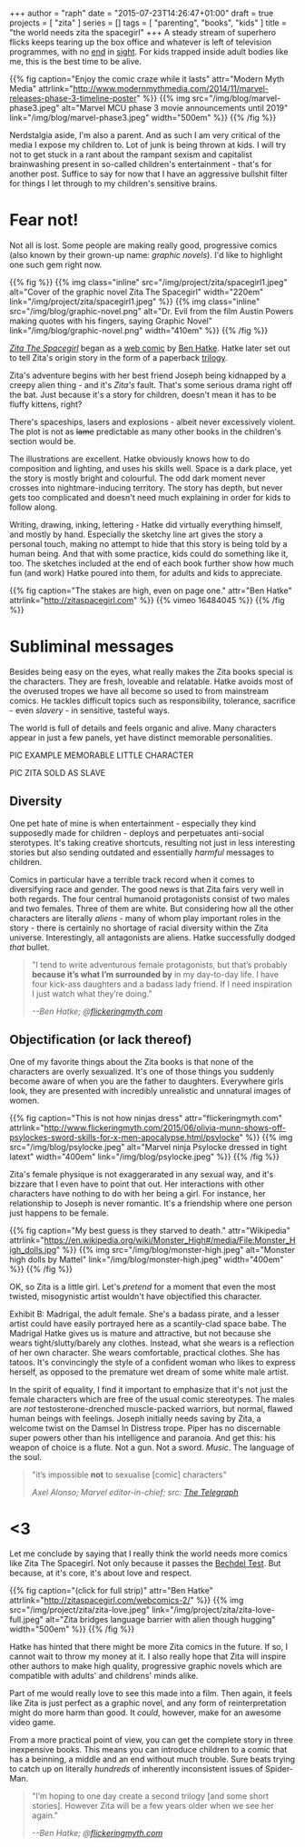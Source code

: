 +++
author = "raph"
date = "2015-07-23T14:26:47+01:00"
draft = true
projects = [ "zita" ]
series = []
tags = [ "parenting", "books", "kids" ]
title = "the world needs zita the spacegirl"
+++
A steady stream of superhero flicks keeps tearing up the box office and whatever is left of television programmes, with no [end](https://en.wikipedia.org/wiki/List_of_Marvel_Cinematic_Universe_films#Future) in [sight](https://en.wikipedia.org/wiki/DC_Comics%27_shared_universe_films#Future). For kids trapped inside adult bodies like me, this is the best time to be alive.

{{% fig caption="Enjoy the comic craze while it lasts" attr="Modern Myth Media" attrlink="http://www.modernmythmedia.com/2014/11/marvel-releases-phase-3-timeline-poster" %}}
{{% img src="/img/blog/marvel-phase3.jpeg" alt="Marvel MCU phase 3  movie announcements until 2019" link="/img/blog/marvel-phase3.jpeg" width="500em" %}}
{{% /fig %}}

Nerdstalgia aside, I'm also a parent. And as such I am very critical of the media I expose my children to. Lot of junk is being thrown at kids. I will try not to get stuck in a rant about the rampant sexism and capitalist brainwashing present in so-called children's entertainment - that's for another post. Suffice to say for now that I have an aggressive bullshit filter for things I let through to my children's sensitive brains.

# Fear not!

Not all is lost. Some people are making really good, progressive comics (also known by their grown-up name: *graphic novels*). I'd like to highlight one such gem right now.

{{% fig %}}
{{% img class="inline" src="/img/project/zita/spacegirl1.jpeg" alt="Cover of the graphic novel Zita The Spacegirl" width="220em" link="/img/project/zita/spacegirl1.jpeg" %}}
{{% img class="inline" src="/img/blog/graphic-novel.png" alt="Dr. Evil from the film Austin Powers making quotes with his fingers, saying Graphic Novel" link="/img/blog/graphic-novel.png" width="410em" %}}
{{% /fig %}}

*[Zita The Spacegirl](http://zitaspacegirl.com)* began as a [web comic](http://zitaspacegirl.com/webcomics) by [Ben Hatke](http://www.benhatke.com). Hatke later set out to tell Zita's origin story in the form of a paperback [trilogy](http://www.goodreads.com/book/show/8879121-zita-the-spacegirl).

Zita's adventure begins with her best friend Joseph being kidnapped by a creepy alien thing - and it's *Zita's* fault. That's some serious drama right off the bat. Just because it's a story for children, doesn't mean it has to be fluffy kittens, right?

There's spaceships, lasers and explosions - albeit never excessively violent. The plot is not as ~~lame~~ predictable as many other books in the children's section would be.

The illustrations are excellent. Hatke obviously knows how to do composition and lighting, and uses his skills well. Space is a dark place, yet the story is mostly bright and colourful. The odd dark moment never crosses into nightmare-inducing territory. The story has depth, but never gets too complicated and doesn't need much explaining in order for kids to follow along.

Writing, drawing, inking, lettering - Hatke did virtually everything himself, and mostly by hand. Especially the sketchy line art gives the story a personal touch, making no attempt to hide that this story is being told by a human being. And that with some practice, kids could do something like it, too. The sketches included at the end of each book further show how much fun (and work) Hatke poured into them, for adults and kids to appreciate.

{{% fig caption="The stakes are high, even on page one." attr="Ben Hatke" attrlink="http://zitaspacegirl.com" %}}
{{% vimeo 16484045 %}}
{{% /fig %}}

# Subliminal messages
Besides being easy on the eyes, what really makes the Zita books special is the characters. They are fresh, loveable and relatable. Hatke avoids most of the overused tropes we have all become so used to from mainstream comics. He tackles difficult topics such as responsibility, tolerance, sacrifice - even *slavery* - in sensitive, tasteful ways.

The world is full of details and feels organic and alive. Many characters appear in just a few panels, yet have distinct memorable personalities.

PIC EXAMPLE MEMORABLE LITTLE CHARACTER

PIC ZITA SOLD AS SLAVE

## Diversity
One pet hate of mine is when entertainment - especially they kind supposedly made for children - deploys and perpetuates anti-social sterotypes. It's taking creative shortcuts, resulting not just in less interesting stories but also sending outdated and essentially *harmful* messages to children.

Comics in particular have a terrible track record when it comes to diversifying race and gender. The good news is that Zita fairs very well in both regards. The four central humanoid protagonists consist of two males and two females. Three of them are white. But considering how all the other characters are literally *aliens* - many of whom play important roles in the story - there is certainly no shortage of racial diversity within the Zita universe. Interestingly, all antagonists are aliens. Hatke successfully dodged *that* bullet.

> "I tend to write adventurous female protagonists, but that’s probably **because it’s what I’m surrounded by** in my day-to-day life. I have four kick-ass daughters and a badass lady friend. If I need inspiration I just watch what they’re doing.”
>
> <cite>--Ben Hatke; @[flickeringmyth.com](http://www.flickeringmyth.com/2014/11/girl-power-ben-hatke-talks-return-zita-spacegirl.html)</cite>

## Objectification (or lack thereof)
One of my favorite things about the Zita books is that none of the characters are overly sexualized. It's one of those things you suddenly become aware of when you are the father to daughters. Everywhere girls look, they are presented with incredibly unrealistic and unnatural images of women.

{{% fig caption="This is not how ninjas dress" attr="flickeringmyth.com" attrlink="http://www.flickeringmyth.com/2015/06/olivia-munn-shows-off-psylockes-sword-skills-for-x-men-apocalypse.html/psylocke" %}}
{{% img src="/img/blog/psylocke.jpeg" alt="Marvel ninja Psylocke dressed in tight latext" width="400em" link="/img/blog/psylocke.jpeg" %}}
{{% /fig %}}

Zita's female physique is not exaggerarated in any sexual way, and it's bizzare that I even have to point that out. Her interactions with other characters have nothing to do with her being a girl. For instance, her relationship to Joseph is never romantic. It's a friendship where one person just happens to be female.

{{% fig caption="My best guess is they starved to death." attr="Wikipedia" attrlink="https://en.wikipedia.org/wiki/Monster_High#/media/File:Monster_High_dolls.jpg" %}}
{{% img src="/img/blog/monster-high.jpeg" alt="Monster high dolls by Mattel" link="/img/blog/monster-high.jpeg" width="400em" %}}
{{% /fig %}}

OK, so Zita is a little girl. Let's *pretend* for a moment that even the most twisted, misogynistic artist wouldn't have objectified this character.

Exhibit B: Madrigal, the adult female. She's a badass pirate, and a lesser artist could have easily portrayed here as a scantily-clad space babe. The Madrigal Hatke gives us is mature and attractive, but not because she wears tight/slutty/barely any clothes. Instead, what she wears is a reflection of her own character. She wears comfortable, practical clothes. She has tatoos. It's convincingly the style of a confident woman who likes to express herself, as opposed to the premature wet dream of some white male artist.

In the spirit of equality, I find it important to emphasize that it's not just the female characters which are free of the usual comic stereotypes. The males are *not* testosterone-drenched muscle-packed warriors, but normal, flawed human beings with feelings. Joseph initially needs saving by Zita, a welcome twist on the Damsel In Distress trope. Piper has no discernable super powers other than his intelligence and paranoia. And get this: his weapon of choice is a flute. Not a gun. Not a sword. *Music*. The language of the soul.

> "it’s impossible **not** to sexualise [comic] characters"
> 
> <cite>Axel Alonso; Marvel editor-in-chief; src: [The Telegraph](http://www.telegraph.co.uk/women/womens-life/11071016/Marvel-comic-book-editor-I-wont-say-no-to-sexy-female-superheroes.-Comics-still-need-to-be-naughty-and-fun.html)</cite>

# <3
Let me conclude by saying that I really think the world needs more comics like Zita The Spacegirl. Not only because it passes the [Bechdel Test](https://en.m.wikipedia.org/wiki/Bechdel_test). But because, at it's core, it's about love and respect.

{{% fig caption="(click for full strip)" attr="Ben Hatke" attrlink="http://zitaspacegirl.com/webcomics-2/" %}}
{{% img src="/img/project/zita/zita-love.jpeg" link="/img/project/zita/zita-love-full.jpeg" alt="Zita bridges language barrier with alien though hugging" width="500em" %}}
{{% /fig %}}

Hatke has hinted that there might be more Zita comics in the future. If so, I cannot wait to throw my money at it. I also really hope that Zita will inspire other authors to make high quality, progressive graphic novels which are compatible with adults' and childrens' minds alike.

Part of me would really love to see this made into a film. Then again, it feels like Zita is just perfect as a graphic novel, and any form of reinterpretation might do more harm than good. It *could*, however, make for an awesome video game.

From a more practical point of view, you can get the complete story in three inexpensive books. This means you can introduce children to a comic that has a beinning, a middle and an end without much trouble. Sure beats trying to catch up on literally *hundreds* of inherently inconsistent issues of Spider-Man.

> "I’m hoping to one day create a second trilogy [and some short stories]. However Zita will be a few years older when we see her again."
>
> <cite>--Ben Hatke; @[flickeringmyth.com](http://www.flickeringmyth.com/2014/11/girl-power-ben-hatke-talks-return-zita-spacegirl.html)</cite>